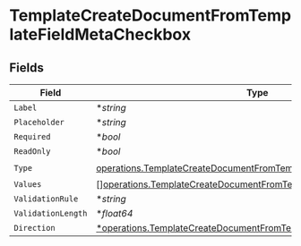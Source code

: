 # TemplateCreateDocumentFromTemplateFieldMetaCheckbox


## Fields

| Field                                                                                                                                                    | Type                                                                                                                                                     | Required                                                                                                                                                 | Description                                                                                                                                              |
| -------------------------------------------------------------------------------------------------------------------------------------------------------- | -------------------------------------------------------------------------------------------------------------------------------------------------------- | -------------------------------------------------------------------------------------------------------------------------------------------------------- | -------------------------------------------------------------------------------------------------------------------------------------------------------- |
| `Label`                                                                                                                                                  | **string*                                                                                                                                                | :heavy_minus_sign:                                                                                                                                       | N/A                                                                                                                                                      |
| `Placeholder`                                                                                                                                            | **string*                                                                                                                                                | :heavy_minus_sign:                                                                                                                                       | N/A                                                                                                                                                      |
| `Required`                                                                                                                                               | **bool*                                                                                                                                                  | :heavy_minus_sign:                                                                                                                                       | N/A                                                                                                                                                      |
| `ReadOnly`                                                                                                                                               | **bool*                                                                                                                                                  | :heavy_minus_sign:                                                                                                                                       | N/A                                                                                                                                                      |
| `Type`                                                                                                                                                   | [operations.TemplateCreateDocumentFromTemplateFieldMetaTypeCheckbox](../../models/operations/templatecreatedocumentfromtemplatefieldmetatypecheckbox.md) | :heavy_check_mark:                                                                                                                                       | N/A                                                                                                                                                      |
| `Values`                                                                                                                                                 | [][operations.TemplateCreateDocumentFromTemplateValue2](../../models/operations/templatecreatedocumentfromtemplatevalue2.md)                             | :heavy_minus_sign:                                                                                                                                       | N/A                                                                                                                                                      |
| `ValidationRule`                                                                                                                                         | **string*                                                                                                                                                | :heavy_minus_sign:                                                                                                                                       | N/A                                                                                                                                                      |
| `ValidationLength`                                                                                                                                       | **float64*                                                                                                                                               | :heavy_minus_sign:                                                                                                                                       | N/A                                                                                                                                                      |
| `Direction`                                                                                                                                              | [*operations.TemplateCreateDocumentFromTemplateDirection](../../models/operations/templatecreatedocumentfromtemplatedirection.md)                        | :heavy_minus_sign:                                                                                                                                       | N/A                                                                                                                                                      |